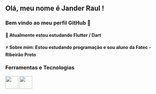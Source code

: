 ## Olá, meu nome é Jander Raul ! 
### Bem vindo ao meu perfil GitHub 👋

<!--
**JanderRaul/JanderRaul** is a ✨ _special_ ✨ repository because its `README.md` (this file) appears on your GitHub profile.

Here are some ideas to get you started:

- 🔭 I’m currently working on ...
### 🌱 I’m currently learning Flutter
- 👯 I’m looking to collaborate on ...
- 🤔 I’m looking for help with ...
- 💬 Ask me about ...
- 📫 How to reach me: ...
- 😄 Pronouns: ...
### ⚡ About me: I am a student at Fatec - Ribeirão Preto and I'm learning programming
-->

#### 🌱 Atualmente estou estudando Flutter / Dart
#### ⚡ Sobre mim: Estou estudando programação e sou aluno da Fatec - Ribeirão Preto

### Ferramentas e Tecnologias
<img src="https://cdn.jsdelivr.net/gh/devicons/devicon/icons/flutter/flutter-original.svg" width="40" height="40"/>
<img src="https://cdn.jsdelivr.net/gh/devicons/devicon/icons/dart/dart-original.svg" width="40" height="40"/>
